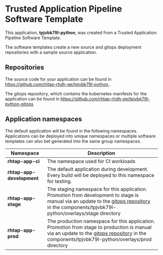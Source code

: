 # Trusted Application Pipeline Software Template

This application, **tpjvbk79l-python**, was created from a Trusted Application Pipeline Software Template.

The software templates create a new source and gitops deployment repositories with a sample source application. 

## Repositories

The source code for your application can be found in [https://github.com/rhtap-rhdh-qe/tpjvbk79l-python ](https://github.com/rhtap-rhdh-qe/tpjvbk79l-python ).
 
The gitops repository, which contains the kubernetes manifests for the application can be found in 
[https://github.com/rhtap-rhdh-qe/tpjvbk79l-python-gitops ](https://github.com/rhtap-rhdh-qe/tpjvbk79l-python-gitops ) 

## Application namespaces 

The default application will be found in the following namespaces. Applications can be deployed into unique namespaces or multiple software templates can also bet generated into the same group namespaces.  

|  Namespace   |  Description   |  
| -------- | -------- |
| **rhtap-app-ci** | The namespace used for CI workloads |
| **rhtap-app-development** | The default application during development. Every build will be deployed to this namespace for testing. |
| **rhtap-app-stage** | The staging namespace for this application. Promotion from development to stage is manual via an update to the [gitops repository](https://github.com/rhtap-rhdh-qe/tpjvbk79l-python-gitops ) in the components/tpjvbk79l-python/overlays/stage directory |
| **rhtap-app-prod** | The production namespace for this application. Promotion from stage to production is manual via an update to the [gitops repository](https://github.com/rhtap-rhdh-qe/tpjvbk79l-python-gitops ) in the components/tpjvbk79l-python/overlays/prod directory |